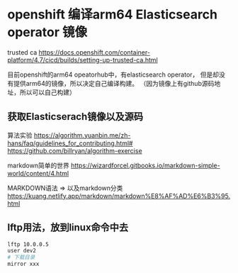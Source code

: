 # openshift 编译arm64 Elasticsearch operator 镜像


trusted ca
https://docs.openshift.com/container-platform/4.7/cicd/builds/setting-up-trusted-ca.html

目前openshift的arm64 opeatorhub中，有elasticsearch operator，
但是却没有提供arm64的镜像，所以决定自己编译构建。
（因为镜像上有github源码地址，所以可以自己构建）

## 获取Elasticserach镜像以及源码


算法实验
https://algorithm.yuanbin.me/zh-hans/faq/guidelines_for_contributing.html#
https://github.com/billryan/algorithm-exercise

markdown简单的世界
https://wizardforcel.gitbooks.io/markdown-simple-world/content/4.html

MARKDOWN语法
  => 以及markdown分类
https://kuang.netlify.app/markdown/markdown%E8%AF%AD%E6%B3%95.html

## lftp用法，放到linux命令中去

```bash
lftp 10.0.0.5
user dev2
# 下载目录
mirror xxx
```
